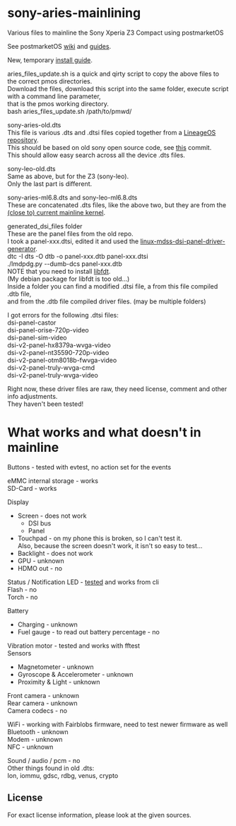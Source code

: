 # sony-aries-mainlining
Various files to mainline the Sony Xperia Z3 Compact using postmarketOS

See postmarketOS [wiki](https://wiki.postmarketos.org/wiki/Main_Page) and [guides](https://wiki.postmarketos.org/wiki/Category:Guide).  
  
New, temporary [install guide](https://github.com/msm8974-mainline/linux/pull/14#issuecomment-1994750346).

aries_files_update.sh is a quick and qirty script to copy the above files to the correct pmos directories.  
Download the files, download this script into the same folder, execute script with a command line parameter,  
that is the pmos working directory.  
bash aries_files_update.sh /path/to/pmwd/  
  
sony-aries-old.dts  
This file is various .dts and .dtsi files copied together from a [LineageOS repository](https://github.com/LineageOS/android_kernel_sony_msm8974/tree/lineage-18.1/arch/arm/boot/dts).  
This should be based on old sony open source code, see [this](https://github.com/LineageOS/android_kernel_sony_msm8974/commit/dc5d11999f32b9900379f408b54cb698a963802f#diff-8d556f3ca8e724f52f6fc9cb683062145fe40d86c2a9e121abf3d4c0d9da8d76) commit.  
This should allow easy search across all the device .dts files.
  
sony-leo-old.dts  
Same as above, but for the Z3 (sony-leo).  
Only the last part is different.  
  
sony-aries-ml6.8.dts and sony-leo-ml6.8.dts  
These are concatenated .dts files, like the above two, but they are from the [(close to) current mainline kernel](https://github.com/TheOrangeCat/linux/tree/qcom-msm8974-6.8-wip-aries).

generated_dsi_files folder  
These are the panel files from the old repo.  
I took a panel-xxx.dtsi, edited it and used the [linux-mdss-dsi-panel-driver-generator](https://github.com/msm8916-mainline/linux-mdss-dsi-panel-driver-generator).  
dtc -I dts -O dtb -o panel-xxx.dtb panel-xxx.dtsi  
./lmdpdg.py --dumb-dcs panel-xxx.dtb  
NOTE that you need to install [libfdt](https://pypi.org/project/pylibfdt/).  
(My debian package for libfdt is too old...)  
Inside a folder you can find a modified .dtsi file, a from this file compiled .dtb file,  
and from the .dtb file compiled driver files. (may be multiple folders)  
  
I got errors for the following .dtsi files:  
dsi-panel-castor  
dsi-panel-orise-720p-video  
dsi-panel-sim-video  
dsi-v2-panel-hx8379a-wvga-video  
dsi-v2-panel-nt35590-720p-video  
dsi-v2-panel-otm8018b-fwvga-video  
dsi-v2-panel-truly-wvga-cmd  
dsi-v2-panel-truly-wvga-video  
  
Right now, these driver files are raw, they need license, comment and other info adjustments.  
They haven't been tested!  
  
# What works and what doesn't in mainline  
Buttons - tested with evtest, no action set for the events  
  
eMMC internal storage - works  
SD-Card - works  
  
Display  
  * Screen - does not work  
    * DSI bus  
    * Panel  
  * Touchpad - on my phone this is broken, so I can't test it.  
    Also, because the screen doesn't work, it isn't so easy to test...  
  * Backlight - does not work  
  * GPU - unknown  
  * HDMO out - no
  
Status / Notification LED - [tested](https://docs.kernel.org/leds/leds-class-multicolor.html) and works from cli  
Flash - no  
Torch - no  
  
Battery  
  * Charging - unknown  
  * Fuel gauge - to read out battery percentage - no  
  
Vibration motor - tested and works with fftest  
Sensors  
  * Magnetometer - unknown  
  * Gyroscope & Accelerometer - unknown  
  * Proximity & Light - unknown  
  
Front camera - unknown  
Rear camera - unknown  
Camera codecs - no  
  
WiFi - working with Fairblobs firmware, need to test newer firmware as well  
Bluetooth - unknown  
Modem - unknown  
NFC - unknown  
  
Sound / audio / pcm - no  
Other things found in old .dts:  
Ion, iommu, gdsc, rdbg, venus, crypto  
  
## License
For exact license information, please look at the given sources.
